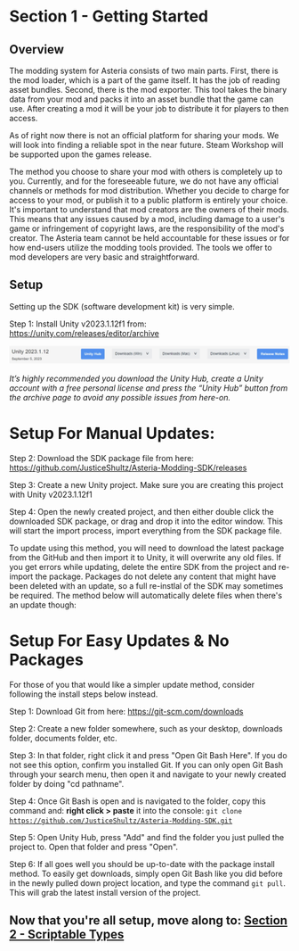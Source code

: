 # Section 1 - Getting Started

## Overview
The modding system for Asteria consists of two main parts. First, there is the mod loader, which is a part of the game itself. It has the job of reading asset bundles. Second, there is the mod exporter. This tool takes the binary data from your mod and packs it into an asset bundle that the game can use. After creating a mod it will be your job to distribute it for players to then access.

As of right now there is not an official platform for sharing your mods. We will look into finding a reliable spot in the near future. Steam Workshop will be supported upon the games release.

The method you choose to share your mod with others is completely up to you. Currently, and for the foreseeable future, we do not have any official channels or methods for mod distribution. Whether you decide to charge for access to your mod, or publish it to a public platform is entirely your choice. It's important to understand that mod creators are the owners of their mods. This means that any issues caused by a mod, including damage to a user's game or infringement of copyright laws, are the responsibility of the mod's creator. The Asteria team cannot be held accountable for these issues or for how end-users utilize the modding tools provided. The tools we offer to mod developers are very basic and straightforward.

## Setup
Setting up the SDK (software development kit) is very simple.

Step 1: Install Unity v2023.1.12f1 from: https://unity.com/releases/editor/archive

![Unity Install Preview](./doc_unityinstall.jpg)

<i>It’s highly recommended you download the Unity Hub, create a Unity account with a free personal license and press the “Unity Hub” button from the archive page to avoid any possible issues from here-on.</i>

# Setup For Manual Updates:

Step 2: Download the SDK package file from here: https://github.com/JusticeShultz/Asteria-Modding-SDK/releases

Step 3: Create a new Unity project. Make sure you are creating this project with Unity v2023.1.12f1

Step 4: Open the newly created project, and then either double click the downloaded SDK package, or drag and drop it into the editor window. This will start the import process, import everything from the SDK package file.

To update using this method, you will need to download the latest package from the GitHub and then import it to Unity, it will overwrite any old files. If you get errors while updating, delete the entire SDK from the project and re-import the package. Packages do not delete any content that might have been deleted with an update, so a full re-instlal of the SDK may sometimes be required. The method below will automatically delete files when there's an update though:

# Setup For Easy Updates & No Packages
For those of you that would like a simpler update method, consider following the install steps below instead.

Step 1: Download Git from here: https://git-scm.com/downloads

Step 2: Create a new folder somewhere, such as your desktop, downloads folder, documents folder, etc.

Step 3: In that folder, right click it and press "Open Git Bash Here". If you do not see this option, confirm you installed Git. If you can only open Git Bash through your search menu, then open it and navigate to your newly created folder by doing "cd pathname".

Step 4: Once Git Bash is open and is navigated to the folder, copy this command and: <b>right click > paste</b> it into the console: <code>git clone https://github.com/JusticeShultz/Asteria-Modding-SDK.git </code>

Step 5: Open Unity Hub, press "Add" and find the folder you just pulled the project to. Open that folder and press "Open".

Step 6: If all goes well you should be up-to-date with the package install method. To easily get downloads, simply open Git Bash like you did before in the newly pulled down project location, and type the command <code>git pull</code>. This will grab the latest install version of the project.

## Now that you're all setup, move along to: [Section 2 - Scriptable Types](../scriptabletypes/index)